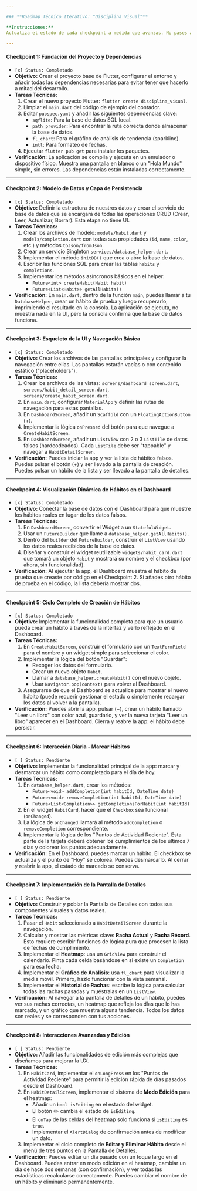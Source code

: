 ```yaml
---

### **Roadmap Técnico Iterativo: "Disciplina Visual"**

**Instrucciones:**
Actualiza el estado de cada checkpoint a medida que avanzas. No pases al siguiente hasta que la verificación del actual sea 100% satisfactoria.

---
```


#### **Checkpoint 1: Fundación del Proyecto y Dependencias**

*   `[x] Status: Completado`
*   **Objetivo:** Crear el proyecto base de Flutter, configurar el entorno y añadir todas las dependencias necesarias para evitar tener que hacerlo a mitad del desarrollo.
*   **Tareas Técnicas:**
    1.  Crear el nuevo proyecto Flutter: `flutter create disciplina_visual`.
    2.  Limpiar el `main.dart` del código de ejemplo del contador.
    3.  Editar `pubspec.yaml` y añadir las siguientes dependencias clave:
        *   `sqflite`: Para la base de datos SQL local.
        *   `path_provider`: Para encontrar la ruta correcta donde almacenar la base de datos.
        *   `fl_chart`: Para el gráfico de análisis de tendencia (sparkline).
        *   `intl`: Para formateo de fechas.
    4.  Ejecutar `flutter pub get` para instalar los paquetes.
*   **Verificación:** La aplicación se compila y ejecuta en un emulador o dispositivo físico. Muestra una pantalla en blanco o un "Hola Mundo" simple, sin errores. Las dependencias están instaladas correctamente.

---

#### **Checkpoint 2: Modelo de Datos y Capa de Persistencia**

*   `[x] Status: Completado`
*   **Objetivo:** Definir la estructura de nuestros datos y crear el servicio de base de datos que se encargará de todas las operaciones CRUD (Crear, Leer, Actualizar, Borrar). Esta etapa no tiene UI.
*   **Tareas Técnicas:**
    1.  Crear los archivos de modelo: `models/habit.dart` y `models/completion.dart` con todas sus propiedades (`id`, `name`, `color`, etc.) y métodos `toJson/fromJson`.
    2.  Crear un servicio Singleton `services/database_helper.dart`.
    3.  Implementar el método `initDB()` que crea o abre la base de datos.
    4.  Escribir las funciones SQL para crear las tablas `habits` y `completions`.
    5.  Implementar los métodos asíncronos básicos en el helper:
        *   `Future<int> createHabit(Habit habit)`
        *   `Future<List<Habit>> getAllHabits()`
*   **Verificación:** En `main.dart`, dentro de la función `main`, puedes llamar a tu `DatabaseHelper`, crear un hábito de prueba y luego recuperarlo, imprimiendo el resultado en la consola. La aplicación se ejecuta, no muestra nada en la UI, pero la consola confirma que la base de datos funciona.

---

#### **Checkpoint 3: Esqueleto de la UI y Navegación Básica**

*   `[x] Status: Completado`
*   **Objetivo:** Crear los archivos de las pantallas principales y configurar la navegación entre ellas. Las pantallas estarán vacías o con contenido estático ("placeholders").
*   **Tareas Técnicas:**
    1.  Crear los archivos de las vistas: `screens/dashboard_screen.dart`, `screens/habit_detail_screen.dart`, `screens/create_habit_screen.dart`.
    2.  En `main.dart`, configurar `MaterialApp` y definir las rutas de navegación para estas pantallas.
    3.  En `DashboardScreen`, añadir un `Scaffold` con un `FloatingActionButton` (+).
    4.  Implementar la lógica `onPressed` del botón para que navegue a `CreateHabitScreen`.
    5.  En `DashboardScreen`, añadir un `ListView` con 2 o 3 `ListTile` de datos falsos (hardcodeados). Cada `ListTile` debe ser "tappable" y navegar a `HabitDetailScreen`.
*   **Verificación:** Puedes iniciar la app y ver la lista de hábitos falsos. Puedes pulsar el botón (+) y ser llevado a la pantalla de creación. Puedes pulsar un hábito de la lista y ser llevado a la pantalla de detalles.

---

#### **Checkpoint 4: Visualización Dinámica de Hábitos en el Dashboard**

*   `[x] Status: Completado`
*   **Objetivo:** Conectar la base de datos con el Dashboard para que muestre los hábitos reales en lugar de los datos falsos.
*   **Tareas Técnicas:**
    1.  En `DashboardScreen`, convertir el Widget a un `StatefulWidget`.
    2.  Usar un `FutureBuilder` que llame a `database_helper.getAllHabits()`.
    3.  Dentro del `builder` del `FutureBuilder`, construir el `ListView` usando los datos reales recibidos de la base de datos.
    4.  Diseñar y construir el widget reutilizable `widgets/habit_card.dart` que tomará un objeto `Habit` y mostrará su nombre y el checkbox (por ahora, sin funcionalidad).
*   **Verificación:** Al ejecutar la app, el Dashboard muestra el hábito de prueba que creaste por código en el Checkpoint 2. Si añades otro hábito de prueba en el código, la lista debería mostrar dos.

---

#### **Checkpoint 5: Ciclo Completo de Creación de Hábitos**

*   `[x] Status: Completado`
*   **Objetivo:** Implementar la funcionalidad completa para que un usuario pueda crear un hábito a través de la interfaz y verlo reflejado en el Dashboard.
*   **Tareas Técnicas:**
    1.  En `CreateHabitScreen`, construir el formulario con un `TextFormField` para el nombre y un widget simple para seleccionar el color.
    2.  Implementar la lógica del botón "Guardar":
        *   Recoger los datos del formulario.
        *   Crear un nuevo objeto `Habit`.
        *   Llamar a `database_helper.createHabit()` con el nuevo objeto.
        *   Usar `Navigator.pop(context)` para volver al Dashboard.
    3.  Asegurarse de que el Dashboard se actualice para mostrar el nuevo hábito (puede requerir gestionar el estado o simplemente recargar los datos al volver a la pantalla).
*   **Verificación:** Puedes abrir la app, pulsar (+), crear un hábito llamado "Leer un libro" con color azul, guardarlo, y ver la nueva tarjeta "Leer un libro" aparecer en el Dashboard. Cierra y reabre la app: el hábito debe persistir.

---

#### **Checkpoint 6: Interacción Diaria - Marcar Hábitos**

*   `[ ] Status: Pendiente`
*   **Objetivo:** Implementar la funcionalidad principal de la app: marcar y desmarcar un hábito como completado para el día de hoy.
*   **Tareas Técnicas:**
    1.  En `database_helper.dart`, crear los métodos:
        *   `Future<void> addCompletion(int habitId, DateTime date)`
        *   `Future<void> removeCompletion(int habitId, DateTime date)`
        *   `Future<List<Completion>> getCompletionsForHabit(int habitId)`
    2.  En el widget `HabitCard`, hacer que el `Checkbox` sea funcional (`onChanged`).
    3.  La lógica de `onChanged` llamará al método `addCompletion` o `removeCompletion` correspondiente.
    4.  Implementar la lógica de los "Puntos de Actividad Reciente". Esta parte de la tarjeta deberá obtener los cumplimientos de los últimos 7 días y colorear los puntos adecuadamente.
*   **Verificación:** En el Dashboard, puedes marcar un hábito. El checkbox se actualiza y el punto de "Hoy" se colorea. Puedes desmarcarlo. Al cerrar y reabrir la app, el estado de marcado se conserva.

---

#### **Checkpoint 7: Implementación de la Pantalla de Detalles**

*   `[ ] Status: Pendiente`
*   **Objetivo:** Construir y poblar la Pantalla de Detalles con todos sus componentes visuales y datos reales.
*   **Tareas Técnicas:**
    1.  Pasar el `Habit` seleccionado a `HabitDetailScreen` durante la navegación.
    2.  Calcular y mostrar las métricas clave: **Racha Actual** y **Racha Récord**. Esto requiere escribir funciones de lógica pura que procesen la lista de fechas de cumplimiento.
    3.  Implementar el **Heatmap**: usa un `GridView` para construir el calendario. Pinta cada celda basándose en si existe un `Completion` para esa fecha.
    4.  Implementar el **Gráfico de Análisis**: usa `fl_chart` para visualizar la media móvil. Primero, hazlo funcionar con la vista semanal.
    5.  Implementar el **Historial de Rachas**: escribe la lógica para calcular todas las rachas pasadas y muéstralas en un `ListView`.
*   **Verificación:** Al navegar a la pantalla de detalles de un hábito, puedes ver sus rachas correctas, un heatmap que refleja los días que lo has marcado, y un gráfico que muestra alguna tendencia. Todos los datos son reales y se corresponden con tus acciones.

---

#### **Checkpoint 8: Interacciones Avanzadas y Edición**

*   `[ ] Status: Pendiente`
*   **Objetivo:** Añadir las funcionalidades de edición más complejas que diseñamos para mejorar la UX.
*   **Tareas Técnicas:**
    1.  En `HabitCard`, implementar el `onLongPress` en los "Puntos de Actividad Reciente" para permitir la edición rápida de días pasados desde el Dashboard.
    2.  En `HabitDetailScreen`, implementar el sistema de **Modo Edición** para el heatmap:
        *   Añadir un `bool isEditing` en el estado del widget.
        *   El botón ✏️ cambia el estado de `isEditing`.
        *   El `onTap` de las celdas del heatmap solo funciona si `isEditing` es `true`.
        *   Implementar el `AlertDialog` de confirmación antes de modificar un dato.
    3.  Implementar el ciclo completo de **Editar y Eliminar Hábito** desde el menú de tres puntos en la Pantalla de Detalles.
*   **Verificación:** Puedes editar un día pasado con un toque largo en el Dashboard. Puedes entrar en modo edición en el heatmap, cambiar un día de hace dos semanas (con confirmación), y ver todas las estadísticas recalcularse correctamente. Puedes cambiar el nombre de un hábito y eliminarlo permanentemente.